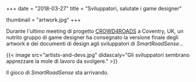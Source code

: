 +++
date = "2018-03-27"
title = "Sviluppatori, salutate i game designer"

thumbnail = "artwork.jpg"
+++

Durante l'ultimo meeting di progetto [CROWD4ROADS](http://www.c4rs.eu) a Coventry, UK, un nutrito gruppo di game designer ha consegnato la versione finale degli artwork e dei documenti di design agli sviluppatori di *SmartRoadSense*&hellip;

{{< image src="artists-and-devs.jpg" didascaly="Gli sviluppatori sembrano apprezzare la mole di lavoro da svolgere." >}}

Il gioco di *SmartRoadSense* sta arrivando.
